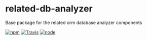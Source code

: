 # related-db-analyzer

Base package for the related orm database analyzer components


[![npm](https://img.shields.io/npm/dm/related-db-analyzer.svg?style=flat-square)](https://www.npmjs.com/package/related-db-analyzer)
[![Travis](https://img.shields.io/travis/eventEmitter/related-db-analyzer.svg?style=flat-square)](https://travis-ci.org/eventEmitter/related-db-analyzer)
[![node](https://img.shields.io/node/v/related-db-analyzer.svg?style=flat-square)](https://nodejs.org/)

